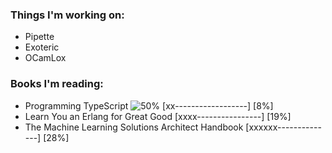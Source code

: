 ### Things I'm working on:
- Pipette
- Exoteric
- OCamLox

### Books I'm reading:
- Programming TypeScript
  ![50%](https://progress-bar.dev/50)
  [xx------------------] [8%] 
- Learn You an Erlang for Great Good
  [xxxx----------------] [19%]
- The Machine Learning Solutions Architect Handbook
  [xxxxxx--------------] [28%]

